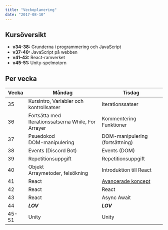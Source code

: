 ```yaml
---
title: "Veckoplanering"
date: "2017-08-10"
---
```


## Kursöversikt

- **v34-38:** Grunderna i programmering och JavaScript
- **v37-40:** JavaScript på webben
- **v41-43:** React-ramverket
- **v45-51:** Unity-spelmotorn

## Per vecka

| Vecka | Måndag                                                  | Tisdag                                                                                                                      |
| ----- | ------------------------------------------------------- | --------------------------------------------------------------------------------------------------------------------------- |
| 35    | Kursintro, Variabler och kontrollsatser                 | Iterationssatser                                                                                                            |
| 36    | Fortsätta med Iterationssatserna While, For<br> Arrayer | Kommentering<br>Funktioner                                                                                                  |
| 37    | Psuedokod<br>DOM-manipulering                           | DOM-manipulering (fortsättning)                                                                                             |
| 38    | Events (Discord Bot)                                    | Events (DOM)                                                                                                                |
| 39    | Repetitionsuppgift                                      | Repetitionsuppgift                                                                                                          |
| 40    | Objekt<br>Arraymetoder, felsökning                      | Introduktion till React                                                                                                     |
| 41    | React                                                   | [Avancerade koncept](https://hackernoon.com/12-javascript-concepts-that-will-level-up-your-development-skills-b37d16ad7104) |
| 42    | React                                                   | React                                                                                                                       |
| 43    | React                                                   | Async Await                                                                                                                 |
| 44    | **_LOV_**                                               | **_LOV_**                                                                                                                   |
| 45-51 | Unity                                                   | Unity                                                                                                                       |
